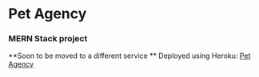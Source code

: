 # Pet Agency

### MERN Stack project

**Soon to be moved to a different service **
Deployed using Heroku: [Pet Agency](https://pet-agency.herokuapp.com)

